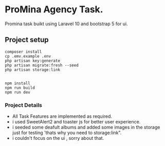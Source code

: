 # ProMina Agency Task.

Promina task buikt using Laravel 10 and bootstrap 5 for ui.

## Project setup
```
composer install
cp .emv.example .env 
php artisan key:generate
php artisan migrate:fresh --seed
php artisan storage:link


npm install
npm run build
npm run dev

```

### Project Details
- All Task Features are implemented as required.
- i used SweetAlert2 and toaster js for better user experience. 
- i seeded some deafult albums and added some images in the storage just for testing 'thats why you need to storage:link".
- i couldn't focus on the ui , sorry about that.
